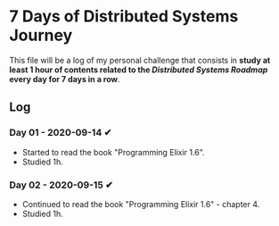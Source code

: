 # 7 Days of Distributed Systems Journey

This file will be a log of my personal challenge that consists in **study at least 1 hour of contents related to the _Distributed Systems Roadmap_ every day for 7 days in a row**.

## Log

### Day 01 - 2020-09-14 ✔

- Started to read the book "Programming Elixir 1.6".
- Studied 1h.

### Day 02 - 2020-09-15 ✔

- Continued to read the book "Programming Elixir 1.6" - chapter 4.
- Studied 1h.
